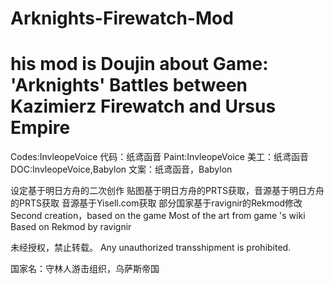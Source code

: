# Arknights-Firewatch-Mod
his mod is Doujin about Game: 'Arknights' Battles between Kazimierz Firewatch and Ursus Empire 
=======
Codes:InvleopeVoice
代码：纸鸢函音
Paint:InvleopeVoice
美工：纸鸢函音
DOC:InvleopeVoice,Babylon
文案：纸鸢函音，Babylon

设定基于明日方舟的二次创作
贴图基于明日方舟的PRTS获取，音源基于明日方舟的PRTS获取
音源基于Yisell.com获取
部分国家基于ravignir的Rekmod修改
Second creation，based on the game <Arknight>
Most of the art from game <Arknight>'s wiki <PRTS>
Based on Rekmod by ravignir

未经授权，禁止转载。
Any unauthorized transshipment is prohibited.

国家名：守林人游击组织，乌萨斯帝国

